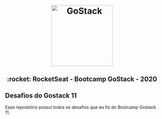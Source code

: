 <h1 align="center">
    <img alt="GoStack" src="https://rocketseat-cdn.s3-sa-east-1.amazonaws.com/bootcamp-header.png" width="200px" />
</h1>

<h2 align="center">
  :rocket:  RocketSeat - Bootcamp GoStack - 2020
</h2>

## Desafios do Gostack 11

Esse repositório possui todos os desafios que eu fiz do Bootcamp Gostack 11.



